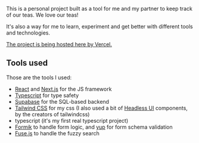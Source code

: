 This is a personal project built as a tool for me and my partner to keep track of our teas. We love our teas!

It's also a way for me to learn, experiment and get better with different tools and technologies.

[The project is being hosted here by Vercel.](https://tastea.vercel.app/)

## Tools used

Those are the tools I used:

- [React](https://reactjs.org/) and [Next.js](https://nextjs.org/) for the JS framework
- [Typescript](https://www.typescriptlang.org/) for type safety
- [Supabase](https://supabase.io/) for the SQL-based backend
- [Tailwind CSS](https://tailwindcss.com/) for my css (I also used a bit of [Headless UI](https://headlessui.dev/) components, by the creators of tailwindcss)
- typescript (it's my first real typescript project)
- [Formik](https://formik.org/) to handle form logic, and [yup](https://github.com/jquense/yup) for form schema validation
- [Fuse.js](https://fusejs.io/) to handle the fuzzy search
